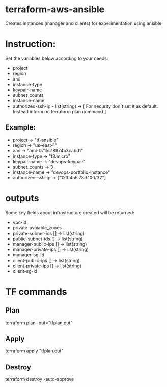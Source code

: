 # terraform-aws-ansible
Creates instances (manager and clients) for experimentation using ansible

# Instruction:

Set the variables below according to your needs:

- project
- region
- ami
- instance-type
- keypair-name
- subnet_counts
- instance-name
- authorized-ssh-ip - list(string) -> 
     [ For security don´t set it as default. Instead inform on terraform plan command ]

## Example:

- project           -> "tf-ansible"
- region            -> "us-east-1"
- ami               -> "ami-0715c1897453cabd1"
- instance-type     -> "t3.micro"
- keypair-name      -> "devops-keypair"
- subnet_counts     -> 3
- instance-name     -> "devops-portfolio-instance"
- authorized-ssh-ip -> ["123.456.789.100/32"]

# outputs

Some key fields about infrastructure created will be returned:

- vpc-id
- private-avaiable_zones
- private-subnet-ids [] -> list(string)
- public-subnet-ids [] -> list(string)
- manager-public-ips [] -> list(string)
- manager-private-ips [] -> list(string)
- manager-sg-id
- client-public-ips [] -> list(string)
- client-private-ips [] -> list(string)
- client-sg-id

# TF commands

## Plan
terraform plan -out="tfplan.out"
## Apply
terraform apply "tfplan.out"
## Destroy
terraform destroy -auto-approve